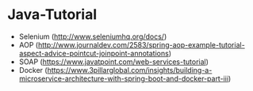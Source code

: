 # Java-Tutorial

* Selenium (http://www.seleniumhq.org/docs/)
* AOP (http://www.journaldev.com/2583/spring-aop-example-tutorial-aspect-advice-pointcut-joinpoint-annotations)
* SOAP (https://www.javatpoint.com/web-services-tutorial)
* Docker (https://www.3pillarglobal.com/insights/building-a-microservice-architecture-with-spring-boot-and-docker-part-iii)
